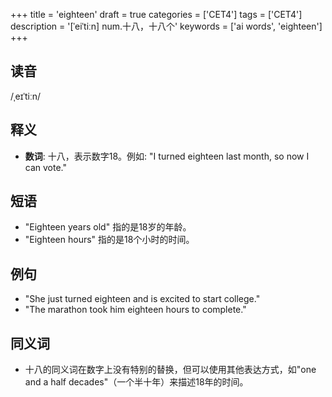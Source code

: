 +++
title = 'eighteen'
draft = true
categories = ['CET4']
tags = ['CET4']
description = '[ˈeiˈtiːn] num.十八，十八个'
keywords = ['ai words', 'eighteen']
+++

## 读音
/ˌeɪˈtiːn/

## 释义
- **数词**: 十八，表示数字18。例如: "I turned eighteen last month, so now I can vote."

## 短语
- "Eighteen years old" 指的是18岁的年龄。
- "Eighteen hours" 指的是18个小时的时间。

## 例句
- "She just turned eighteen and is excited to start college."
- "The marathon took him eighteen hours to complete."

## 同义词
- 十八的同义词在数字上没有特别的替换，但可以使用其他表达方式，如"one and a half decades"（一个半十年）来描述18年的时间。
